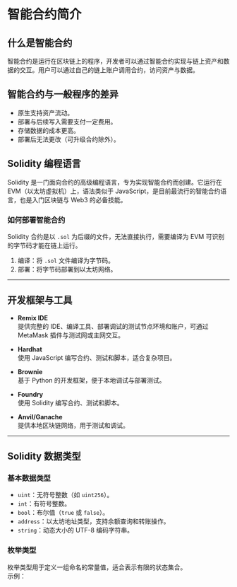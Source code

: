 # 智能合约简介

## 什么是智能合约
智能合约是运行在区块链上的程序，开发者可以通过智能合约实现与链上资产和数据的交互。用户可以通过自己的链上账户调用合约，访问资产与数据。

## 智能合约与一般程序的差异
- 原生支持资产流动。
- 部署与后续写入需要支付一定费用。
- 存储数据的成本更高。
- 部署后无法更改（可升级合约除外）。

## Solidity 编程语言

Solidity 是一门面向合约的高级编程语言，专为实现智能合约而创建。它运行在 EVM（以太坊虚拟机）上，语法类似于 JavaScript，是目前最流行的智能合约语言，也是入门区块链与 Web3 的必备技能。

### 如何部署智能合约
Solidity 合约是以 `.sol` 为后缀的文件，无法直接执行，需要编译为 EVM 可识别的字节码才能在链上运行。

1. 编译：将 `.sol` 文件编译为字节码。
2. 部署：将字节码部署到以太坊网络。

---

## 开发框架与工具

- **Remix IDE**  
  提供完整的 IDE、编译工具、部署调试的测试节点环境和账户，可通过 MetaMask 插件与测试网或主网交互。

- **Hardhat**  
  使用 JavaScript 编写合约、测试和脚本，适合复杂项目。

- **Brownie**  
  基于 Python 的开发框架，便于本地调试与部署测试。

- **Foundry**  
  使用 Solidity 编写合约、测试和脚本。

- **Anvil/Ganache**  
  提供本地区块链网络，用于测试和调试。

---

## Solidity 数据类型

### 基本数据类型

- `uint`：无符号整数（如 `uint256`）。
- `int`：有符号整数。
- `bool`：布尔值（`true` 或 `false`）。
- `address`：以太坊地址类型，支持余额查询和转账操作。
- `string`：动态大小的 UTF-8 编码字符串。

### 枚举类型
枚举类型用于定义一组命名的常量值，适合表示有限的状态集合。  
示例：